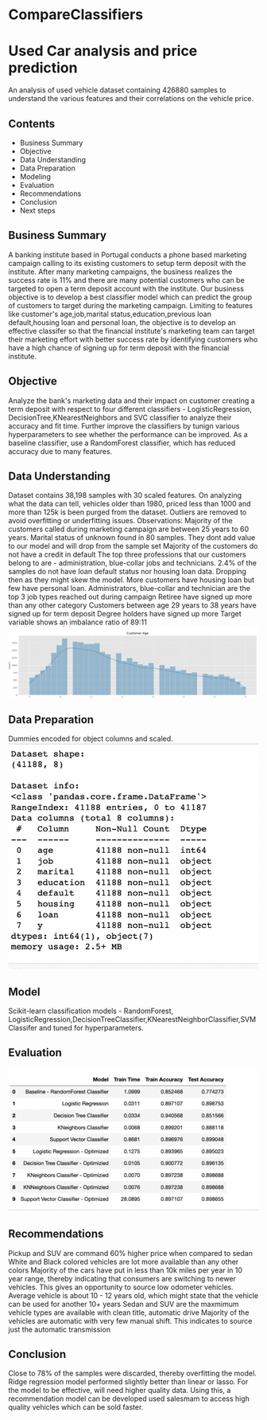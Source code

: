 # CompareClassifiers

# Used Car analysis and price prediction
An analysis of used vehicle dataset containing 426880 samples to understand the various features and their correlations on the vehicle price. 

## Contents
- Business Summary
- Objective
- Data Understanding
- Data Preparation
- Modeling
- Evaluation
- Recommendations
- Conclusion
- Next steps


## Business Summary
A banking institute based in Portugal conducts a phone based marketing campaign calling to its existing customers to setup term deposit with the institute. After many marketing campaigns, the business realizes the success rate is 11% and there are many potential customers who can be targeted to open a term deposit account with the institute. Our business objective is to develop a best classifier model which can predict the group of customers to target during the marketing campaign. Limiting to features like customer's age,job,marital status,education,previous loan default,housing loan and personal loan, the objective is to develop an effective classifer so that the financial institute's marketing team can target their marketing effort with better success rate by identifying customers who have a high chance of signing up for term deposit with the financial institute.

## Objective
Analyze the bank's marketing data and their impact on customer creating a term deposit with respect to four different classifiers - LogisticRegression, DecisionTree,KNearestNeighbors and SVC classifier to analyze their accuracy and fit time. Further improve the classifiers by tunign various hyperparameters to see whether the performance can be improved. As a baseline classifier, use a RandomForest classifier, which has reduced accuracy due to many features.

## Data Understanding
Dataset contains 38,198 samples with 30 scaled features. On analyzing what the data can tell, vehicles older than 1980, priced less than 1000 and more than 125k is been purged from the dataset. Outliers are removed to avoid overfitting or underfitting issues.
Observations: 
  Majority of the customers called during marketing campaign are between 25 years to 60 years.
  Marital status of unknown found in 80 samples. They dont add value to our model and will drop from the sample set
  Majority of the customers do not have a credit in default
  The top three professions that our customers belong to are - administration, blue-collar jobs and technicians.
  2.4% of the samples do not have loan default status nor housing loan data. Dropping then as they might skew the model.
  More customers have housing loan but few have personal loan.
  Administrators, blue-collar and technician are the top 3 job types reached out during campaign
  Retiree have signed up more than any other category
  Customers between age 29 years to 38 years have signed up for term deposit
  Degree holders have signed up more
  Target variable shows an imbalance ratio of 89:11
![Screenshot](CustomerAge.png)
  

## Data Preparation
Dummies encoded for object columns and scaled.
![Screenshot](Classifier_Dataset.png)

## Model
Scikit-learn classification models - RandomForest, LogisticRegression,DecisionTreeClassifier,KNearestNeighborClassifier,SVMClassifer and tuned for hyperparameters.

## Evaluation
![Screenshot](Classifiers_Comparison.png)



## Recommendations
Pickup and SUV are command 60% higher price when compared to sedan
White and Black colored vehicles are lot more available than any other colors
Majority of the cars have put in less than 10k miles per year in 10 year range, thereby indicating that consumers are switching to newer vehicles. This gives an opportunity to source low odometer vehicles.
Average vehicle is about 10 - 12 years old, which might state that the vehicle can be used for another 10+ years
Sedan and SUV are the maxmimum vehicle types are available with clean title, automatic drive
Majority of the vehicles are automatic with very few manual shift. This indicates to source just the automatic transmission

## Conclusion
Close to 78% of the samples were discarded, thereby overfitting the model. Ridge regression model performed slightly better than linear or lasso. For the model to be effective, will need higher quality data. Using this, a recommendation model can be developed used salesmam to access high quality vehicles which can be sold faster. 


